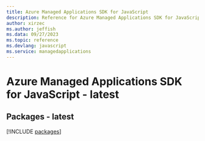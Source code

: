 ```yaml
---
title: Azure Managed Applications SDK for JavaScript
description: Reference for Azure Managed Applications SDK for JavaScript
author: xirzec
ms.author: jeffish
ms.data: 09/27/2023
ms.topic: reference
ms.devlang: javascript
ms.service: managedapplications
---
```

# Azure Managed Applications SDK for JavaScript - latest
## Packages - latest
[!INCLUDE [packages](managed-applications-index.md)]